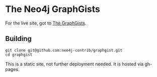 The Neo4j GraphGists
====================

For the live site, got to [The GraphGists](http://neo4j-contrib.github.io/graphgist/).

Building
-----------

    git clone git@github.com:neo4j-contrib/graphgist.git
    cd graphgist
    
    
This is a static site, not further deployment needed. It is hosted via gh-pages.